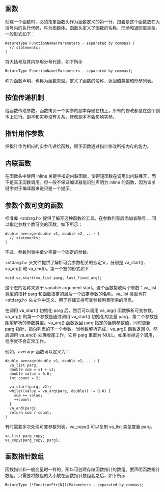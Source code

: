 ## 函数
创建一个函数时，必须指定函数头作为函数定义的第一行，跟着是这个函数放在大括号内的执行代码，称为函数体。函数头定义了函数的名称、形参和返回值类型。一般形式如下：
```
RetureType FunctionName(Parameters - separated by commas) {
  // statements;
}
```
将大括号及其内存用分号代替，如下所示
```
RetureType FunctionName(Parameters - separated by commas);
```
称为函数声明，也称为函数原型。定义了函数的名称、返回值类型和形参列表。

## 按值传递机制
给函数传递参数，函数拷贝一个实参的副本存储在栈上，所有的修改都是在这个副本上进行。副本和实参没有关系，修改副本不会影响实参。

## 指针用作参数
把指针作为相应的实参传递给函数，赋予函数通过指针修改所指内存的能力。

## 内联函数
在函数头中使用 inline 关键字指定内联函数，使得短函数在调用出内联展开，而不是真正函数调用。但一般不保证编译器能识别声明为 inline 的函数，因为该关键字对于编译器来说只是一个提示。

## 参数个数可变的函数
标准库 <stdarg.h> 提供了编写这种函数的工具。在参数列表后添加省略号 ... 可以指定参数个数可变的函数。如下所示：
```
double average(double v1, double v2, ...) {
  // statements;
}
```
不过，参数列表中至少需要一个固定的参数。

<stdarg.h> 头文件提供了解析可变参数相关的宏定义，分别是 va_start()、va_arg() 和 va_end()。第一个宏的形式如下：
```
void va_start(va_list parg, last_fixed_arg);
```
这个宏的名称来源于 variable argument start。这个函数接收两个参数：va_list 类型的指针 parg 和函数指定的最后一个固定参数的名称。va_list 类型也在 <stdarg.h> 头文件中定义，用于存储支持可变参数列表所需的信息。

在调用 va_start() 初始化 parg 后，然后可以调用 va_arg() 函数解析可变参数。va_arg() 的第一个参数是通过调用 va_start() 初始化的变量 parg，第二个参数是期望解析的参数类型。va_arg() 函数返回 parg 指定的当前参数值，同时更新 parg 指针，指向列表的下一个参数。当参数解析完成，va_arg() 函数返回 0。然后调用 va_end() 处理收尾工作，它将 parg 重置为 NULL。如果省掉这个调用，程序就不会正常工作。

例如，average 函数可以定义为：
```
double average(double v1, double v2, ...) {
  va_list parg;
  double sum = v1 + v2;
  double value = 0.0;
  int count = 2;
  
  va_start(parg, v2);
  while((value = va_arg(parg, double)) != 0.0) {
    sum += value;
	++count;
  }
  va_end(parg);
  return sum / count;
}
```

有时需要多次处理可变参数列表，va_copy() 可以复制 va_list 类型变量 parg。
```
va_list parg_copy;
va_copy(parg_copy, parg);
```

## 函数指针数组
函数指针和一般变量时一样的，所以可创建存储函数指针的数组。要声明函数指针数组，只需要将数组的大小放在函数指针数组名之后，如下所示
```
RetureType (*FunctionPtr[N])(Parameters - separated by commas);
```